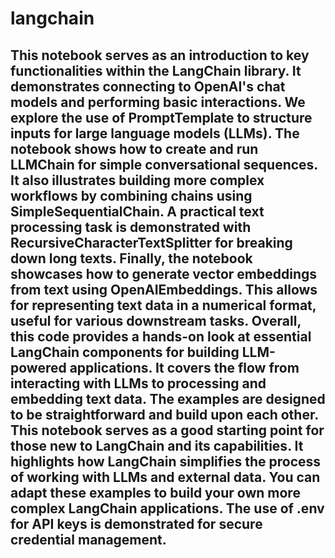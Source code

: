 # langchain
## This notebook serves as an introduction to key functionalities within the LangChain library. It demonstrates connecting to OpenAI's chat models and performing basic interactions. We explore the use of PromptTemplate to structure inputs for large language models (LLMs). The notebook shows how to create and run LLMChain for simple conversational sequences. It also illustrates building more complex workflows by combining chains using SimpleSequentialChain. A practical text processing task is demonstrated with RecursiveCharacterTextSplitter for breaking down long texts. Finally, the notebook showcases how to generate vector embeddings from text using OpenAIEmbeddings. This allows for representing text data in a numerical format, useful for various downstream tasks. Overall, this code provides a hands-on look at essential LangChain components for building LLM-powered applications. It covers the flow from interacting with LLMs to processing and embedding text data. The examples are designed to be straightforward and build upon each other. This notebook serves as a good starting point for those new to LangChain and its capabilities. It highlights how LangChain simplifies the process of working with LLMs and external data. You can adapt these examples to build your own more complex LangChain applications. The use of .env for API keys is demonstrated for secure credential management.
